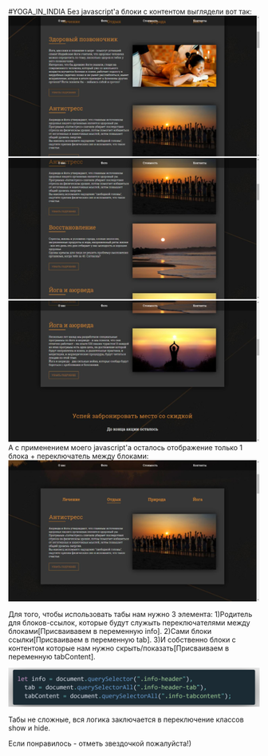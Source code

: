 #YOGA_IN_INDIA
Без javascript'a блоки с контентом выглядели вот так:
![project image without js](https://github.com/ArthurSereda/tabs-on-native-js/blob/master/1.jpg)
![project image without js](https://github.com/ArthurSereda/tabs-on-native-js/blob/master/2.jpg)
![project image without js](https://github.com/ArthurSereda/tabs-on-native-js/blob/master/3.jpg)
А с применением моего javascript'a осталось отображение только 1 блока + переключатель между блоками:
![project image with js](https://github.com/ArthurSereda/tabs-on-native-js/blob/master/4.jpg)

Для того, чтобы использовать табы нам нужно 3 элемента:
1)Родитель для блоков-ссылок, которые будут служыть переключателями между блоками[Присваивавем в переменную info].
2)Сами блоки ссылки[Присваиваем в переменную tab].
3)И  собственно блоки с контентом которые нам нужно скрыть/показать[Присваиваем в переменную tabContent].

![All used variables](https://github.com/ArthurSereda/tabs-on-native-js/blob/master/code.png)

Табы не сложные, вся логика заключается в переключение классов show и hide.

Если понравилось - отметь звездочкой пожалуйста!)


